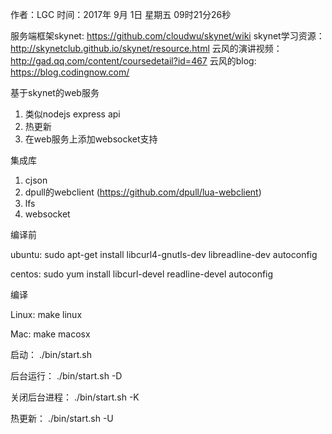 作者：LGC
时间：2017年 9月 1日 星期五 09时21分26秒

服务端框架skynet: https://github.com/cloudwu/skynet/wiki 
skynet学习资源：http://skynetclub.github.io/skynet/resource.html
云风的演讲视频： http://gad.qq.com/content/coursedetail?id=467
云风的blog: https://blog.codingnow.com/

基于skynet的web服务
1. 类似nodejs express api
2. 热更新
3. 在web服务上添加websocket支持

集成库
1. cjson
2. dpull的webclient (https://github.com/dpull/lua-webclient)
3. lfs
4. websocket


编译前

ubuntu: sudo apt-get install libcurl4-gnutls-dev libreadline-dev autoconfig

centos: sudo yum install libcurl-devel readline-devel  autoconfig

编译

Linux: make linux

Mac: make macosx

启动：
./bin/start.sh

后台运行：
./bin/start.sh -D

关闭后台进程：
./bin/start.sh -K

热更新：
./bin/start.sh -U

